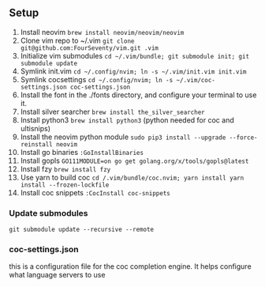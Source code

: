## Setup
1. Install neovim `brew install neovim/neovim/neovim`
2. Clone vim repo to ~/.vim `git clone git@github.com:FourSeventy/vim.git .vim`
3. Initialize vim submodules `cd ~/.vim/bundle; git submodule init; git submodule update`
4. Symlink init.vim `cd ~/.config/nvim; ln -s ~/.vim/init.vim init.vim`
5. Symlink cocsettings `cd ~/.config/nvim; ln -s ~/.vim/coc-settings.json coc-settings.json`
6. Install the font in the ./fonts directory, and configure your terminal to use it.
7. Install silver searcher `brew install the_silver_searcher`
8. Install python3 `brew install python3` (python needed for coc and ultisnips)
9. Install the neovim python module `sudo pip3 install --upgrade --force-reinstall neovim`
10. Install go binaries `:GoInstallBinaries` 
11. Install gopls `GO111MODULE=on go get golang.org/x/tools/gopls@latest`
12. Install fzy `brew install fzy` 
13. Use yarn to build coc `cd /.vim/bundle/coc.nvim; yarn install yarn install --frozen-lockfile`
14. Install coc snippets `:CocInstall coc-snippets`

### Update submodules
`git submodule update --recursive --remote`


### coc-settings.json
this is a configuration file for the coc completion engine. It helps configure
what language servers to use
